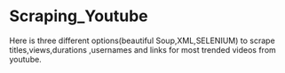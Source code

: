 # Scraping_Youtube
Here is three different options(beautiful Soup,XML,SELENIUM) to scrape titles,views,durations ,usernames and links for most trended videos from youtube.
